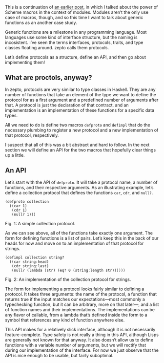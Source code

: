 This is a continuation of [an earlier post](http://blog.veitheller.de/Scheme_Macros_I:_Modules.html),
in which I talked about the power of Scheme macros in the context of modules.
Modules aren’t the only use case of macros, though, and so this time I want to
talk about generic functions as an another case study.

Generic functions are a milestone in any programming language. Most languages
use some kind of interface structure, but the naming is incosistent. I’ve seen
the terms interfaces, protocols, traits, and type classes floating around.
zepto calls them protocols.

Let’s define protocols as a structure, define an API, and then go about
implementing them!

## What are proctols, anyway?

In zepto, protocols are very similar to type classes in Haskell. They are any
number of functions that take an element of the type we want to define the
protocol for as a first argument and a predefined number of arguments after
that. A protocol is just the declaration of that contract, and an implementation
is an implementation of these functions for a specific data types.

All we need to do is define two macros `defproto` and `defimpl` that do the
necessary plumbing to register a new protocol and a new implementation of that
protocol, respectively.

I suspect that all of this was a bit abstract and hard to follow. In the next
section we will define an API for the two macros that hopefully clear things up
a little.

## An API

Let’s start with the API of `defproto`. It will take a protocol name, a number
of functions, and their respective arguments. As an illustrating example, let’s
define a collection protocol that defines the functions `car`, `cdr`, and `null?`.

```
(defproto collection
  ((car 1)
   (cdr 1)
   (null? 1)))
```
<div class="figure-label">Fig. 1: A simple collection protocol.</div>

As we can see above, all of the functions take exactly one argument. The form
for defining functions is a list of pairs. Let’s keep this in the back of our
heads for now and move on to an implementation of that protocol for strings.

```
(defimpl collection string?
  ((car string:head)
   (cdr string:last)
   (null? (lambda (str) (eq? 0 (string:length str))))))
```
<div class="figure-label">Fig. 2: An implementation of the collection protocol
for strings.</div>

The form for implementing a protocol looks fairly similar to defining a
protocol. It takes three arguments: the name of the protocol, a function that
returns true if the input matches our expectations—most commonly a typechecking
function, but it can be arbitrary, more on that later—, and a list of function
names and their implementations. The implementations can be any flavor of
callable, from a lambda that’s defined inside the form to a symbol that
references any kind of function anywhere else.

This API makes for a relatively slick interface, although it is not necessarily
feature-complete. Type safety is not really a thing in this API, although Lisps
are generally not known for that anyway. It also doesn’t allow us to define
functions with a variable number of arguments, but we will rectify that during
our implementation of the interface. For now we just observe that the API is
nice enough to be usable, but fairly suboptimal.
